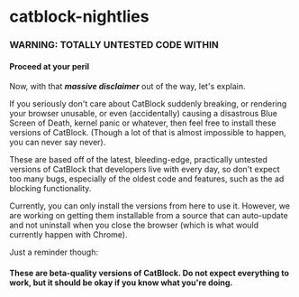 # catblock-nightlies

### WARNING: TOTALLY UNTESTED CODE WITHIN  
#### Proceed at your peril

Now, with that ***massive disclaimer*** out of the way, let's explain.

If you seriously don't care about CatBlock suddenly breaking, or rendering your browser unusable, or even (accidentally) causing a disastrous Blue Screen of Death, kernel panic or whatever, then feel free to install these versions of CatBlock. (Though a lot of that is almost impossible to happen, you can never say never).

These are based off of the latest, bleeding-edge, practically untested versions of CatBlock that developers live with every day, so don't expect too many bugs, especially of the oldest code and features, such as the ad blocking functionality.

Currently, you can only install the versions from here to use it. However, we are working on getting them installable from a source that can auto-update and not uninstall when you close the browser (which is what would currently happen with Chrome).

Just a reminder though:  
#### These are beta-quality versions of CatBlock. Do not expect everything to work, but it should be okay if you know what you're doing.
